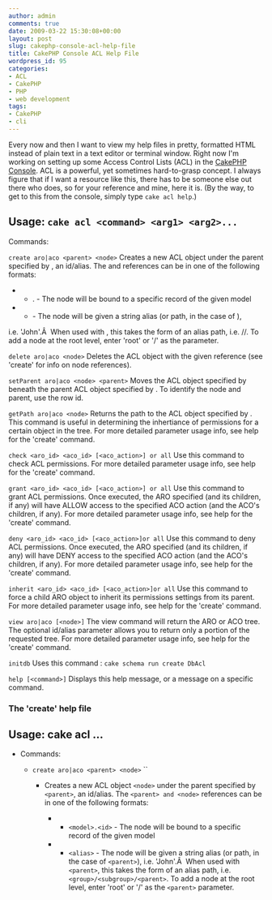 ```yaml
---
author: admin
comments: true
date: 2009-03-22 15:30:08+00:00
layout: post
slug: cakephp-console-acl-help-file
title: CakePHP Console ACL Help File
wordpress_id: 95
categories:
- ACL
- CakePHP
- PHP
- web development
tags:
- CakePHP
- cli
---
```


Every now and then I want to view my help files in pretty, formatted HTML instead of plain text in a text editor or terminal window. Right now I'm working on setting up some Access Control Lists (ACL) in the [CakePHP Console](http://book.cakephp.org/view/108/the-cakephp-console). ACL is a powerful, yet sometimes hard-to-grasp concept. I always figure that if I want a resource like this, there has to be someone else out there who does, so for your reference and mine, here it is. (By the way, to get to this from the console, simply type `cake acl help`.)

Usage: `cake acl <command> <arg1> <arg2>...`
-----------------------------------------------
Commands:

`create aro|aco <parent> <node>`
Creates a new ACL object <node> under the parent specified by <parent>, an id/alias.
The <parent> and <node> references can be in one of the following formats:



	
  * - <model>.<id> - The node will be bound to a specific record of the given model

	
  * - <alias> - The node will be given a string alias (or path, in the case of <parent>),


i.e. 'John'.Â  When used with <parent>, this takes the form of an alias path,
i.e. <group>/<subgroup>/<parent>.
To add a node at the root level, enter 'root' or '/' as the <parent> parameter.

`delete aro|aco <node>`
Deletes the ACL object with the given <node> reference (see 'create' for info on node references).

`setParent aro|aco <node> <parent>`
Moves the ACL object specified by <node> beneath the parent ACL object specified by <parent>.
To identify the node and parent, use the row id.

`getPath aro|aco <node>`
Returns the path to the ACL object specified by <node>. This command is useful in determining the inhertiance of permissions for a certain object in the tree.
For more detailed parameter usage info, see help for the 'create' command.

`check <aro_id> <aco_id> [<aco_action>] or all`
Use this command to check ACL permissions.
For more detailed parameter usage info, see help for the 'create' command.

`grant <aro_id> <aco_id> [<aco_action>] or all`
Use this command to grant ACL permissions. Once executed, the ARO specified (and its children, if any) will have ALLOW access to the specified ACO action (and the ACO's children, if any). For more detailed parameter usage info, see help for the 'create' command.

`deny <aro_id> <aco_id> [<aco_action>]or all`
Use this command to deny ACL permissions. Once executed, the ARO specified (and its children, if any) will have DENY access to the specified ACO action (and the ACO's children, if any). For more detailed parameter usage info, see help for the 'create' command.

`inherit <aro_id> <aco_id> [<aco_action>]or all`
Use this command to force a child ARO object to inherit its permissions settings from its parent. For more detailed parameter usage info, see help for the 'create' command.

`view aro|aco [<node>]`
The view command will return the ARO or ACO tree. The optional id/alias parameter allows you to return only a portion of the requested tree. For more detailed parameter usage info, see help for the 'create' command.

`initdb`
Uses this command : `cake schema run create DbAcl`

`help [<command>]`
Displays this help message, or a message on a specific command.


### The 'create' help file


Usage: cake acl <command> <arg1> <arg2>...
-----------------------------------------------



	
  * Commands:

	
    * `create aro|aco <parent> <node>` ``

	
      * Creates a new ACL object `<node>` under the parent specified by `<parent>`, an id/alias. The `<parent> and <node>` references can be in one of the following formats:

	
        * - `<model>.<id>` - The node will be bound to a specific record of the given model

	
        * - `<alias>` - The node will be given a string alias (or path, in the case of `<parent>`), i.e. 'John'.Â  When used with `<parent>`, this takes the form of an alias path, i.e. `<group>/<subgroup>/<parent>`. To add a node at the root level, enter 'root' or '/' as the `<parent>` parameter.











